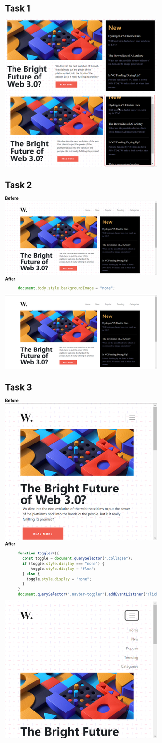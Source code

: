 # Task 1
![Alt text](./ass8.1-before.png)
![Alt text](./ass8.1-after.png)
# Task 2
**Before**
![Alt text](./ass8.2-before.png)<br>
**After**
```Javascript
      document.body.style.backgroundImage = "none";

```
![Alt text](./ass8.2-after.png)

# Task 3
**Before**
![Alt text](./ass8.3-before.png)
**After**
```Javascript
      function toggler(){
        const toggle = document.querySelector(".collapse");
        if (toggle.style.display === "none") {
            toggle.style.display = "flex";
        } else {
          toggle.style.display = "none";
        }
      }
      document.querySelector(".navbar-toggler").addEventListener("click",toggler);

```
![Alt text](./ass8.3-after.png)